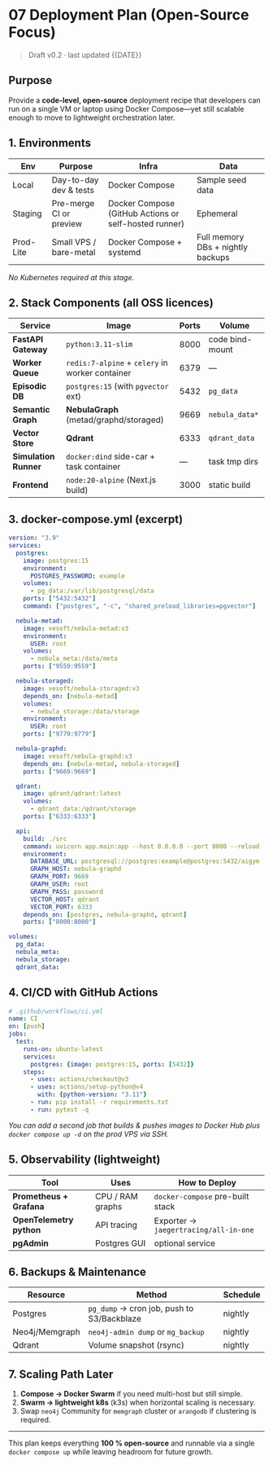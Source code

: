 # 07 Deployment Plan (Open-Source Focus)

> Draft v0.2 · last updated {{DATE}}

## Purpose
Provide a **code-level, open-source** deployment recipe that developers can run on a single VM or laptop using Docker Compose—yet still scalable enough to move to lightweight orchestration later.

## 1. Environments
| Env | Purpose | Infra | Data |
|-----|---------|-------|------|
| Local | Day-to-day dev & tests | Docker Compose | Sample seed data |
| Staging | Pre-merge CI or preview | Docker Compose (GitHub Actions or self-hosted runner) | Ephemeral |
| Prod-Lite | Small VPS / bare-metal | Docker Compose + systemd | Full memory DBs + nightly backups |

_No Kubernetes required at this stage._

## 2. Stack Components (all OSS licences)
| Service | Image | Ports | Volume |
|---------|-------|-------|--------|
| **FastAPI Gateway** | `python:3.11-slim` | 8000 | code bind-mount |
| **Worker Queue** | `redis:7-alpine` + `celery` in worker container | 6379 | — |
| **Episodic DB** | `postgres:15` (with `pgvector` ext) | 5432 | `pg_data` |
| **Semantic Graph** | **NebulaGraph** (metad/graphd/storaged) | 9669 | `nebula_data*` |
| **Vector Store** | **Qdrant** | 6333 | `qdrant_data` |
| **Simulation Runner** | `docker:dind` side-car + task container | — | task tmp dirs |
| **Frontend** | `node:20-alpine` (Next.js build) | 3000 | static build |

## 3. docker-compose.yml (excerpt)
```yaml
version: "3.9"
services:
  postgres:
    image: postgres:15
    environment:
      POSTGRES_PASSWORD: example
    volumes:
      - pg_data:/var/lib/postgresql/data
    ports: ["5432:5432"]
    command: ["postgres", "-c", "shared_preload_libraries=pgvector"]

  nebula-metad:
    image: vesoft/nebula-metad:v3
    environment:
      USER: root
    volumes:
      - nebula_meta:/data/meta
    ports: ["9559:9559"]

  nebula-storaged:
    image: vesoft/nebula-storaged:v3
    depends_on: [nebula-metad]
    volumes:
      - nebula_storage:/data/storage
    environment:
      USER: root
    ports: ["9779:9779"]

  nebula-graphd:
    image: vesoft/nebula-graphd:v3
    depends_on: [nebula-metad, nebula-storaged]
    ports: ["9669:9669"]

  qdrant:
    image: qdrant/qdrant:latest
    volumes:
      - qdrant_data:/qdrant/storage
    ports: ["6333:6333"]

  api:
    build: ./src
    command: uvicorn app.main:app --host 0.0.0.0 --port 8000 --reload
    environment:
      DATABASE_URL: postgresql://postgres:example@postgres:5432/aigym
      GRAPH_HOST: nebula-graphd
      GRAPH_PORT: 9669
      GRAPH_USER: root
      GRAPH_PASS: password
      VECTOR_HOST: qdrant
      VECTOR_PORT: 6333
    depends_on: [postgres, nebula-graphd, qdrant]
    ports: ["8000:8000"]

volumes:
  pg_data:
  nebula_meta:
  nebula_storage:
  qdrant_data:
```

## 4. CI/CD with GitHub Actions
```yaml
# .github/workflows/ci.yml
name: CI
on: [push]
jobs:
  test:
    runs-on: ubuntu-latest
    services:
      postgres: {image: postgres:15, ports: [5432]}
    steps:
      - uses: actions/checkout@v3
      - uses: actions/setup-python@v4
        with: {python-version: "3.11"}
      - run: pip install -r requirements.txt
      - run: pytest -q
```
_You can add a second job that builds & pushes images to Docker Hub plus `docker compose up -d` on the prod VPS via SSH._

## 5. Observability (lightweight)
| Tool | Uses | How to Deploy |
|------|------|--------------|
| **Prometheus + Grafana** | CPU / RAM graphs | `docker-compose` pre-built stack |
| **OpenTelemetry python** | API tracing | Exporter → `jaegertracing/all-in-one` |
| **pgAdmin** | Postgres GUI | optional service |

## 6. Backups & Maintenance
| Resource | Method | Schedule |
|----------|--------|----------|
| Postgres | `pg_dump` → cron job, push to S3/Backblaze | nightly |
| Neo4j/Memgraph | `neo4j-admin dump` or `mg_backup` | nightly |
| Qdrant | Volume snapshot (rsync) | nightly |

## 7. Scaling Path Later
1. **Compose → Docker Swarm** if you need multi-host but still simple.  
2. **Swarm → lightweight k8s** (k3s) when horizontal scaling is necessary.  
3. Swap `neo4j` Community for `memgraph` cluster or `arangodb` if clustering is required.

---
This plan keeps everything **100 % open-source** and runnable via a single `docker compose up` while leaving headroom for future growth. 